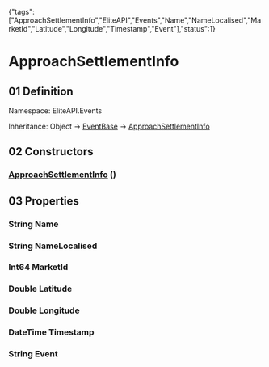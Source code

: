 {"tags":["ApproachSettlementInfo","EliteAPI","Events","Name","NameLocalised","MarketId","Latitude","Longitude","Timestamp","Event"],"status":1}

# ApproachSettlementInfo

## 01 Definition

Namespace: <span class='code'>EliteAPI.Events</span>

Inheritance: <span class='code'>Object</span> → <span class='code'>[EventBase](../../EliteAPI/Events/EventBase.html)</span> → <span class='code'>[ApproachSettlementInfo](../../EliteAPI/Events/ApproachSettlementInfo.html)</span>

## 02 Constructors

### <span class='code'>[ApproachSettlementInfo](../../EliteAPI/Events/ApproachSettlementInfo.html)</span> ()

## 03 Properties

### <span class='code'>String</span> Name

### <span class='code'>String</span> NameLocalised

### <span class='code'>Int64</span> MarketId

### <span class='code'>Double</span> Latitude

### <span class='code'>Double</span> Longitude

### <span class='code'>DateTime</span> Timestamp

### <span class='code'>String</span> Event

